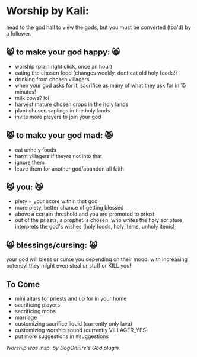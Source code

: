 # Worship by Kali:
head to the god hall to view the gods, but you must be converted (tpa'd) by a follower.  

## :smile_cat: to make your god happy: :smile_cat:  
- worship (plain right click, once an hour)
- eating the chosen food (changes weekly, dont eat old holy foods!)
- drinking from chosen villagers
- when your god asks for it, sacrifice as many of what they ask for in 15 minutes!
- milk cows? lol
- harvest mature chosen crops in the holy lands
- plant chosen saplings in the holy lands
- invite more players to join your god

## :pouting_cat: to make your god mad: :pouting_cat: 
- eat unholy foods
- harm villagers if theyre not into that
- ignore them
- leave them for another god/abandon all faith

## :smirk_cat: you: :smirk_cat: 
- piety = your score within that god
- more piety, better chance of getting blessed
- above a certain threshold and you are promoted to priest
- out of the priests, a prophet is chosen, who writes the holy scripture, interprets the god's wishes (holy foods, holy items, unholy items)

## :scream_cat: blessings/cursing: :scream_cat: 
your god will bless or curse you depending on their mood! with increasing potency! they might even steal ur stuff or KILL you!

## To Come
- mini altars for priests and up for in your home
- sacrificing players
- sacrificing mobs
- marriage
- customizing sacrifice liquid (currently only lava)
- customizing worship sound (currently VILLAGER_YES)
- put more suggestions in #suggestions

*Worship was insp. by DogOnFire's God plugin.*
